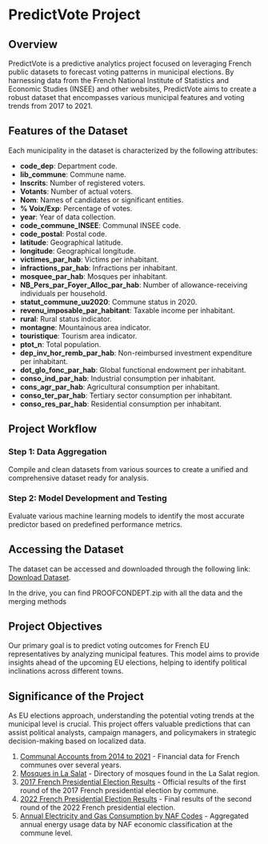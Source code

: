 # PredictVote Project

## Overview

PredictVote is a predictive analytics project focused on leveraging French public datasets to forecast voting patterns in municipal elections. By harnessing data from the French National Institute of Statistics and Economic Studies (INSEE) and other websites, PredictVote aims to create a robust dataset that encompasses various municipal features and voting trends from 2017 to 2021.

## Features of the Dataset

Each municipality in the dataset is characterized by the following attributes:

- **code_dep**: Department code.
- **lib_commune**: Commune name.
- **Inscrits**: Number of registered voters.
- **Votants**: Number of actual voters.
- **Nom**: Names of candidates or significant entities.
- **% Voix/Exp**: Percentage of votes.
- **year**: Year of data collection.
- **code_commune_INSEE**: Communal INSEE code.
- **code_postal**: Postal code.
- **latitude**: Geographical latitude.
- **longitude**: Geographical longitude.
- **victimes_par_hab**: Victims per inhabitant.
- **infractions_par_hab**: Infractions per inhabitant.
- **mosquee_par_hab**: Mosques per inhabitant.
- **NB_Pers_par_Foyer_Alloc_par_hab**: Number of allowance-receiving individuals per household.
- **statut_commune_uu2020**: Commune status in 2020.
- **revenu_imposable_par_habitant**: Taxable income per inhabitant.
- **rural**: Rural status indicator.
- **montagne**: Mountainous area indicator.
- **touristique**: Tourism area indicator.
- **ptot_n**: Total population.
- **dep_inv_hor_remb_par_hab**: Non-reimbursed investment expenditure per inhabitant.
- **dot_glo_fonc_par_hab**: Global functional endowment per inhabitant.
- **conso_ind_par_hab**: Industrial consumption per inhabitant.
- **cons_agr_par_hab**: Agricultural consumption per inhabitant.
- **conso_ter_par_hab**: Tertiary sector consumption per inhabitant.
- **conso_res_par_hab**: Residential consumption per inhabitant.

## Project Workflow

### Step 1: Data Aggregation
Compile and clean datasets from various sources to create a unified and comprehensive dataset ready for analysis.

### Step 2: Model Development and Testing
Evaluate various machine learning models to identify the most accurate predictor based on predefined performance metrics.

## Accessing the Dataset

The dataset can be accessed and downloaded through the following link:
[Download Dataset](https://drive.google.com/drive/folders/1bSHFMVzuUL2KWNdyiowYFEcjuPng7V04?usp=sharing).

In the drive, you can find PROOFCONDEPT.zip with all the data and the merging methods

## Project Objectives

Our primary goal is to predict voting outcomes for French EU representatives by analyzing municipal features. This model aims to provide insights ahead of the upcoming EU elections, helping to identify political inclinations across different towns.

## Significance of the Project

As EU elections approach, understanding the potential voting trends at the municipal level is crucial. This project offers valuable predictions that can assist political analysts, campaign managers, and policymakers in strategic decision-making based on localized data.

1. [Communal Accounts from 2014 to 2021](https://www.data.gouv.fr/fr/datasets/comptes-des-communes-2014-2021/) - Financial data for French communes over several years.
2. [Mosques in La Salat](https://www.la-salat.com/mosquees) - Directory of mosques found in the La Salat region.
3. [2017 French Presidential Election Results](https://www.data.gouv.fr/fr/datasets/election-presidentielle-des-23-avril-et-7-mai-2017-resultats-definitifs-du-1er-tour-par-communes/) - Official results of the first round of the 2017 French presidential election by commune.
4. [2022 French Presidential Election Results](https://www.data.gouv.fr/fr/datasets/election-presidentielle-des-10-et-24-avril-2022-resultats-definitifs-du-2nd-tour/) - Final results of the second round of the 2022 French presidential election.
5. [Annual Electricity and Gas Consumption by NAF Codes](https://opendata.agenceore.fr/explore/dataset/conso-elec-gaz-annuelle-par-naf-agregee-commune/information/) - Aggregated annual energy usage data by NAF economic classification at the commune level.